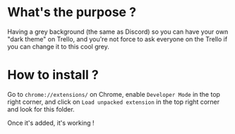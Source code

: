 # What's the purpose ?

Having a grey background (the same as Discord) so you can have your own "dark theme" on Trello, and you're not force to ask everyone on the Trello if you can change it to this cool grey.

# How to install ?

Go to `chrome://extensions/` on Chrome, enable `Developer Mode` in the top right corner, and click on `Load unpacked extension` in the top right corner and look for this folder.

Once it's added, it's working !
